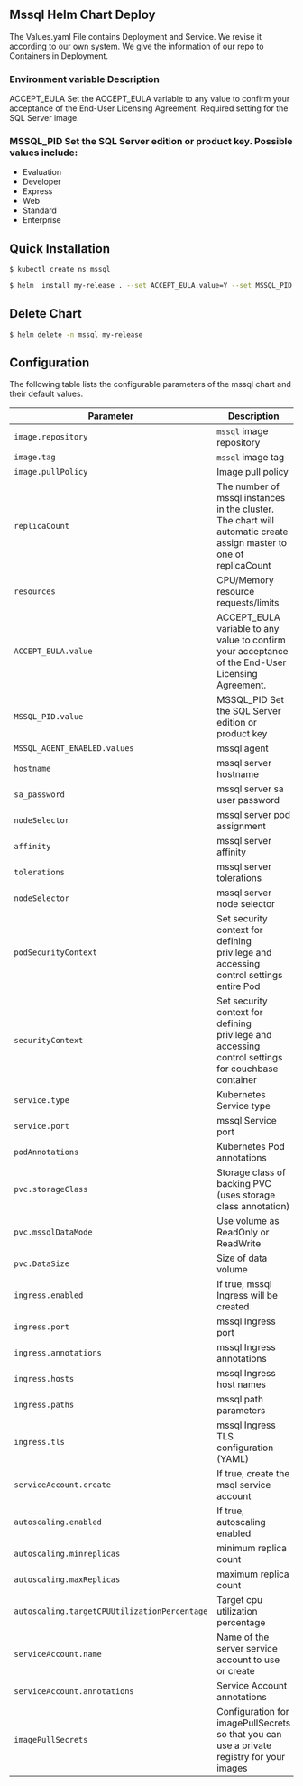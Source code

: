 ## Mssql Helm Chart Deploy

The Values.yaml File contains Deployment and Service. We revise it according to our own system. We give the information of our repo to Containers in Deployment.


### Environment variable	Description
ACCEPT_EULA	Set the ACCEPT_EULA variable to any value to confirm your acceptance of the End-User Licensing Agreement. Required setting for the SQL Server image.

### MSSQL_PID	Set the SQL Server edition or product key. Possible values include:

* Evaluation
* Developer
* Express
* Web
* Standard
* Enterprise


## Quick Installation

```bash
$ kubectl create ns mssql
```

```bash
$ helm  install my-release . --set ACCEPT_EULA.value=Y --set MSSQL_PID.value=Developer -n mssql
```
## Delete Chart

```bash
$ helm delete -n mssql my-release
```

## Configuration

The following table lists the configurable parameters of the mssql chart and their default values.

| Parameter                                      | Description                                                                                                                                           | Default                           |
|------------------------------------------------|-------------------------------------------------------------------------------------------------------------------------------------------------------|-----------------------------------|
| `image.repository`                     | `mssql` image repository                                                                                                                            | `mcr.microsoft.com/mssql/server`                |
| `image.tag`                            | `mssql` image tag                                                                                                                                   | `2019-latest`                         |
| `image.pullPolicy`                     | Image pull policy                                                                                                                                     | `IfNotPresent`                    |
| `replicaCount`                             | The number of mssql instances in the cluster. The chart will automatic create assign master to one of replicaCount                                      | `1`                               |
| `resources`                            | CPU/Memory resource requests/limits                                                                                                                   | Memory: `4096i`, CPU: `100m`     |
| `ACCEPT_EULA.value`                            | ACCEPT_EULA variable to any value to confirm your acceptance of the End-User Licensing Agreement.                                                                                                                   |  `y`     |
| `MSSQL_PID.value`                         | MSSQL_PID Set the SQL Server edition or product key                                                                                                                       | `Developer`                              |
| `MSSQL_AGENT_ENABLED.values`                         | mssql agent                                                                                                                        | `true`                              |
| `hostname`                         | mssql server  hostname                                                                                                                         | `mssql`                              |
| `sa_password`                         | mssql server  sa user password                                                                                                                        | ` " " `                              |
| `nodeSelector`                         | mssql server pod assignment                                                                                                                         | `{}`                              |
| `affinity`                             | mssql server affinity                                                                                                                               | `{}`                              |
| `tolerations`                          | mssql server tolerations                                                                                                                            | `[]`                              |
| `nodeSelector`                         | mssql server node selector                                                                                                                          | `{}`                              |
| `podSecurityContext`                   | Set security context for defining privilege and accessing control settings entire Pod                                                                 | `{}`                              |
| `securityContext`                      | Set security context for defining privilege and accessing control settings for couchbase container                                                      | `privileged: false`               |
| `service.type`                         | Kubernetes Service type                                                                                                                               | `ClusterIP`                       |
| `service.port`                         | mssql Service port                                                                                                                                  | `9000`                            |
| `podAnnotations`                       | Kubernetes Pod annotations                                                                                                                            | `{}`                              |
| `pvc.storageClass`             | Storage class of backing PVC (uses storage class annotation)                                                                                          | `nil`                             |
| `pvc.mssqlDataMode`               | Use volume as ReadOnly or ReadWrite                                                                                                                   | `ReadWriteOnce`                   |
| `pvc.DataSize`                     | Size of data volume                                                                                                                                   | `50Gi`                            |
| `ingress.enabled`                      | If true, mssql Ingress will be created                                                                                                          |
| `ingress.port`                         | mssql Ingress port                                                                                                                                  | `false`                           |
| `ingress.annotations`                  | mssql Ingress annotations                                                                                                                           | `{}`                              |
| `ingress.hosts`                        | mssql Ingress host names                                                                                                                            | `[]`                              |
| `ingress.paths`                        | mssql path parameters                                                                                                                           | `[]`                              |
| `ingress.tls`                          | mssql Ingress TLS configuration (YAML)                                                                                                              | `[]`                              |                                                                     
| `serviceAccount.create`                        | If true, create the msql service account                                                                                                           | `true`                            |
| `autoscaling.enabled`                        | If true, autoscaling enabled                                                                                                          | `false`                            |
| `autoscaling.minreplicas`                        | minimum replica count                                                                                                     | `1`                            |
| `autoscaling.maxReplicas`                        | maximum replica count                                                                                                          | `100`                            |
| `autoscaling.targetCPUUtilizationPercentage`                        | Target cpu utilization  percentage                                                                                                      | `100`                            |
| `serviceAccount.name`                          | Name of the server service account to use or create                                                                                                   | `{{ fullname }}`          |
| `serviceAccount.annotations`                   | Service Account annotations                                                                                                                           | `{}`                              |
| `imagePullSecrets`                             | Configuration for imagePullSecrets so that you can use a private registry for your images                                                        | `[]`                              |



